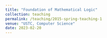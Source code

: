 ```yaml
---
title: "Foundation of Mathematical Logic"
collection: teaching
permalink: /teaching/2015-spring-teaching-1
venue: "USTC, Computer Science"
date: 2023-02-20
---
```


